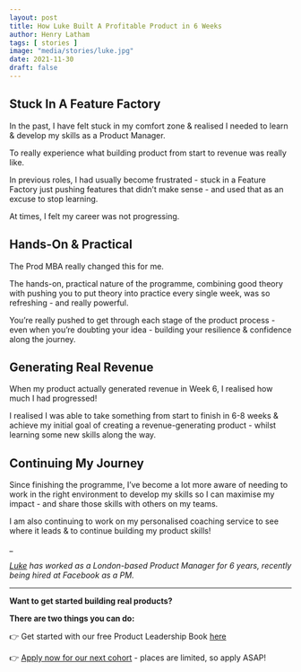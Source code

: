 ```yaml
---
layout: post
title: How Luke Built A Profitable Product in 6 Weeks
author: Henry Latham
tags: [ stories ]
image: "media/stories/luke.jpg"
date: 2021-11-30
draft: false
---
```


## Stuck In A Feature Factory

In the past, I have felt stuck in my comfort zone & realised I needed to learn & develop my skills as a Product Manager.


To really experience what building product from start to revenue was really like.


In previous roles, I had usually become frustrated - stuck in a Feature Factory just pushing features that didn’t make sense - and used that as an excuse to stop learning.


At times, I felt my career was not progressing.


## Hands-On & Practical

The Prod MBA really changed this for me.


The hands-on, practical nature of the programme, combining good theory with pushing you to put theory into practice every single week, was so refreshing - and really powerful.


You’re really pushed to get through each stage of the product process - even when you’re doubting your idea - building your resilience & confidence along the journey.


## Generating Real Revenue

When my product actually generated revenue in Week 6, I realised how much I had progressed!


I realised I was able to take something from start to finish in 6-8 weeks & achieve my initial goal of creating a revenue-generating product - whilst learning some new skills along the way.


## Continuing My Journey

Since finishing the programme, I’ve become a lot more aware of needing to work in the right environment to develop my skills so I can maximise my impact - and share those skills with others on my teams.


I am also continuing to work on my personalised coaching service to see where it leads & to continue building my product skills!



_


*[Luke](https://www.linkedin.com/in/lukedemetriades/) has worked as a London-based Product Manager for 6 years, recently being hired at Facebook as a PM.*



---


**Want to get started building real products?**

**There are two things you can do:**

👉 Get started with our free Product Leadership Book [here](https://www.prod.mba/free-product-leadership-book)

👉 [Apply now for our next cohort](https://www.prod.mba/bootcamp-prod-mba) - places are limited, so apply ASAP!
